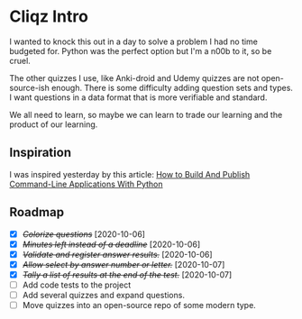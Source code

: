 # Cliqz Intro

I wanted to knock this out in a day to solve a problem I had no time budgeted for. Python was the perfect option but I'm a n00b to it, so be cruel.

The other quizzes I use, like Anki-droid and Udemy quizzes are not open-source-ish enough. There is some difficulty adding question sets and types. I want questions in a data format that is more verifiable and standard.

We all need to learn, so maybe we can learn to trade our learning and the product of our learning.

## Inspiration

I was inspired yesterday by this article: [How to Build And Publish Command-Line Applications With Python](https://towardsdatascience.com/how-to-build-and-publish-command-line-applications-with-python-96065049abc1)


## Roadmap

* [X] ~~*Colorize questions*~~ [2020-10-06]
* [X] ~~*Minutes left instead of a deadline*~~ [2020-10-06]
* [X] ~~*Validate and register answer results.*~~ [2020-10-06]
* [X] ~~*Allow select by answer number or letter.*~~ [2020-10-07]
* [X] ~~*Tally a list of results at the end of the test.*~~ [2020-10-07]
* [ ] Add code tests to the project
* [ ] Add several quizzes and expand questions.
* [ ] Move quizzes into an open-source repo of some modern type.
